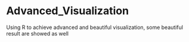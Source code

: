 # Advanced_Visualization
Using R to achieve advanced and beautiful visualization, some beautiful result are showed as well
